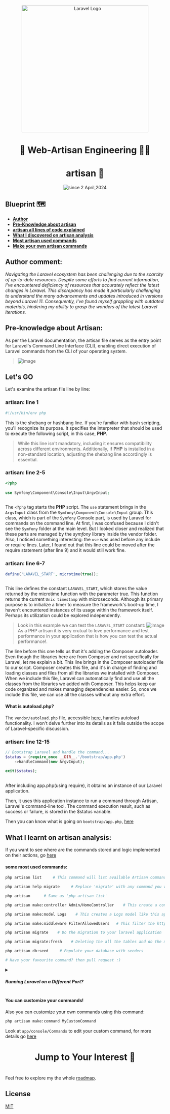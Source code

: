 <div align="center">
  <p align="center"><a href="https://laravel.com" target="_blank"><img src="https://raw.githubusercontent.com/laravel/art/master/logo-lockup/5%20SVG/2%20CMYK/1%20Full%20Color/laravel-logolockup-cmyk-red.svg" width="400" alt="Laravel Logo"></a></p>
  <h1>🚀  Web-Artisan Engineering  🤵‍♂   </h1>
  <h1>artisan 📁</h1>
  
  <p>
    <img src="https://komarev.com/ghpvc/?username=isaka-laravel&label=Visitors&color=0e75b6&style=flat" alt="since 2 April,2024" />
  </p>
</div>

## Blueprint 🗺️

- [**Author**](#author-comment)
- [**Pre-Knowledge about artisan**](#pre-knowledge-about-artisan)
- [**artisan all lines of code explained**](#lets-go)
- [**What I discovered on artisan analysis**](#what-i-learnt-on-artisan-analysis)
- [**Most artisan used commands**](#some-most-used-commands)
- [**Make your own artisan commands**](#you-can-customize-your-commands)

  
## Author comment:
*Navigating the Laravel ecosystem has been challenging due to the scarcity of up-to-date resources. Despite some efforts to find current information, I've encountered deficiency of resources that accurately reflect the latest changes in Laravel. This discrepancy has made it particularly challenging to understand the many advancements and updates introduced in versions beyond Laravel 11. Consequently, I've found myself grappling with outdated materials, hindering my ability to grasp the wonders of the latest Laravel iterations.*

## Pre-knowledge about Artisan:
As per the Laravel documentation, the artisan file serves as the entry point for Laravel's Command Line Interface (CLI), enabling direct execution of Laravel commands from the CLI of your operating system.
>![image](https://github.com/isaka-james/laravel-analysis/assets/76619967/65af8aa1-4f6a-4ec2-b7d8-7e9c1465a0a1)


## Let's GO
Let's examine the artisan file line by line:


### artisan: line 1
```php
#!/usr/bin/env php
```
This is the shebang or hashbang line. If you're familiar with bash scripting, you'll recognize its purpose. It specifies the interpreter that should be used to execute the following script, in this case, **PHP**.
>While this line isn't mandatory, including it ensures compatibility across different environments. Additionally, if **PHP** is installed in a non-standard location, adjusting the shebang line accordingly is essential.

### artisan: line 2-5
```php
<?php
 
use Symfony\Component\Console\Input\ArgvInput;
   
```
The `<?php` tag starts the **PHP** script. The `use` statement brings in the `ArgvInput` class from the `Symfony\Component\Console\Input` group. This class, which is part of the `Symfony` Console part, is used by Laravel for commands on the command line. At first, I was confused because I didn't see the `Symfony` folder at the main level. But I looked closer and realized that these parts are managed by the *symfony* library inside the vendor folder. Also, I noticed something interesting: the `use` was used before any include or require lines. Later, I found out that this line could be moved after the require statement (after line 9) and it would still work fine.

### artisan: line 6-7
```php
define('LARAVEL_START', microtime(true));
   
```
This line defines the constant `LARAVEL_START`, which stores the value returned by the microtime function with the parameter true. This function returns the current `Unix timestamp` with microseconds. Although its primary purpose is to initialize a timer to measure the framework's boot-up time, I haven't encountered instances of its usage within the framework itself. Perhaps its utilization could be explored independently.
> Look in this example we can test the `LARAVEL_START` constant:
>![image](https://github.com/isaka-james/laravel-analysis/assets/76619967/4bed604e-f04e-4b02-b944-8d0d2c0d9e91)
> As a PHP artisan it is very crutual to love performance and test performance in your application that is how you can test the actual performance!.


The line before this one tells us that it's adding the Composer autoloader. Even though the libraries here are from Composer and not specifically for Laravel, let me explain a bit. This line brings in the Composer autoloader file to our script. Composer creates this file, and it's in charge of finding and loading classes and files from all the libraries we installed with Composer. When we include this file, Laravel can automatically find and use all the classes from the libraries we added with Composer. This helps keep our code organized and makes managing dependencies easier. So, once we include this file, we can use all the classes without any extra effort.

#### What is autoload.php?
The `vendor/autoload.php` file, accessible [here](vendor/autoload.php), handles autoload functionality. I won't delve further into its details as it falls outside the scope of Laravel-specific discussion.

### artisan: line 12-15
```php
// Bootstrap Laravel and handle the command...
$status = (require_once __DIR__.'/bootstrap/app.php')
    ->handleCommand(new ArgvInput);
  
exit($status);
  
```
After including app.php(using require), it obtains an instance of our Laravel application.

Then, it uses this application instance to run a command through Artisan, Laravel's command-line tool.
The command execution result, such as success or failure, is stored in the $status variable.

Then you can know what is going on `bootstrap/app.php`, [here](bootstrap/app.md)


## What I learnt on artisan analysis:
If you want to see where are the commands stored and logic implemented on their actions, go [here](/)
#### some most used commands:
```bash
php artisan list     # This command will list available Artisan commands

php artisan help migrate     # Replace 'migrate' with any command you want to see its documentation

php artisan      # Same as 'php artisan list'

php artisan make:controller Admin/HomeController    # This create a controller inside a Admin folder, like this app/Http/Controller/Admin/HomeController

php artisan make:model Logs    # This creates a Logs model like this app/Models/Logs

php artisan make:middleware FilterAllowedUsers   # This filter the http request coming to the application using custom filtering/logic, Remember to register them

php artisan migrate    # Do the migration to your laravel application

php artisan migrate:fresh    # Deleting the all the tables and do the migration again

php artisan db:seed     # Populate your database with seeders

# Have your favourite command? then pull request :)
```
<details>
  <summary><h5><b>Running Laravel on a Different Port?</b></h5></summary>
  <p>If you want to run your Laravel application on a specific port, such as port 80, you can execute the following command:</p>
  <pre><code>php artisan serve --port=80</code></pre>

  <p>Additionally, you can specify the server's IP address along with the port:</p>
  <pre><code>php artisan serve --host=0.0.0.0 --port=80</code></pre>

</details>

#### You can customize your commands!
Also you can customize your own commands using this command:
```bash
php artisan make:command MyCustomCommand
```
Look at `app/console/Commands` to edit your custom command, for more details go [here](https://laravel.com/docs/11.x/artisan#generating-commands)


<h1 align="center" style="margin-top: 40px;margin-bottom:40px;font-weight:700;"> Jump to Your Interest 🚀</h1>

Feel free to explore my the whole [roadmap](/non-laravel/roadmap.md).

## License
[MIT](LICENSE)